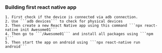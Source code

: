 ### Building first react native app

    1. First check if the device is connected via adb connection.
    2. Use ```adb devices``` to check for physical devices
    3. Then create a new React Native app using this command ```npx react-native init Awesome01```
    4. Then go to ```/Awesome01``` and install all packages using ```npm i```
    5. Then start the app on android using ```npx react-native run android```
